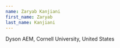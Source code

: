 ```yaml
---
name: Zaryab Kanjiani
first_name: Zaryab
last_name: Kanjiani
---
```

Dyson AEM, Cornell University, United States
